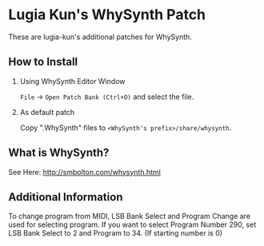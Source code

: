 Lugia Kun's WhySynth Patch
==========================

These are lugia-kun's additional patches for WhySynth.

How to Install
--------------

1. Using WhySynth Editor Window

   `File` → `Open Patch Bank (Ctrl+O)` and select the file.

2. As default patch

   Copy ".WhySynth" files to `<WhySynth's prefix>/share/whysynth`.


What is WhySynth?
-----------------

See Here: http://smbolton.com/whysynth.html

Additional Information
----------------------

To change program from MIDI, LSB Bank Select and Program Change are used for
selecting program. If you want to select Program Number 290, set LSB Bank 
Select to 2 and Program to 34. (If starting number is 0)
